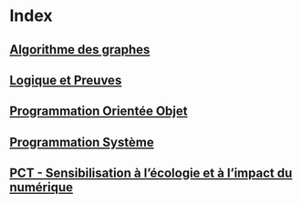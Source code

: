 # Index

## [Algorithme des graphes](./algo_graphes/index.md)

## [Logique et Preuves](./logique_preuves/index.md)

## [Programmation Orientée Objet](./poo/index.md)

## [Programmation Système](./systeme/index.md)

## [PCT - Sensibilisation à l’écologie et à l’impact du numérique](./pct_ecologie/index.md)
